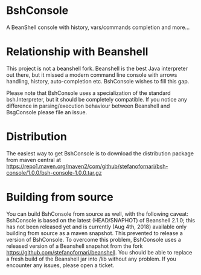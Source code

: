 # BshConsole
A BeanShell console with history, vars/commands completion and more...

# Relationship with Beanshell
This project is not a beanshell fork. Beanshell is the best Java interpreter out there, but it missed a modern command line console with arrows handling, history, auto-completion etc. BshConsole wishes to fill this gap.

Please note that BshConsole uses a specialization of the standard bsh.Interpreter, but it should be completely compatible. If you notice any difference in parsing/execution behaviour between Beanshell and BsgConsole please file an issue.

# Distribution
The easiest way to get BshConsole is to download the distribution package from maven central at https://repo1.maven.org/maven2/com/github/stefanofornari/bsh-console/1.0.0/bsh-console-1.0.0.tar.gz

# Building from source
You can build BshConsole from source as well, with the following caveat: BshConsole is based on the latest (HEAD/SNAPHOT) of Beanshell 2.1.0; this has not been released yet and is currently (Aug 4th, 2018) available only building from source as a maven snapshot. This prevented to release a version of BshConsole. To overcome this problem, BshConsole uses a released version of a Beanshell snapshot from the fork https://github.com/stefanofornari/beanshell. You should be able to replace a fresh build of the Beanshell jar into <bshconsole>/lib without any problem. If you encounter any issues, please open a ticket.
